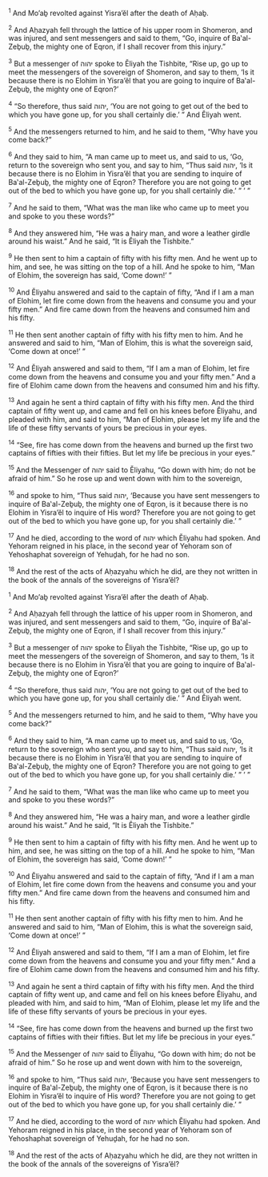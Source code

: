 <sup>1</sup> And Mo’aḇ revolted against Yisra’ĕl after the death of Aḥaḇ.

<sup>2</sup> And Aḥazyah fell through the lattice of his upper room in Shomeron, and was injured, and sent messengers and said to them, “Go, inquire of Ba‛al-Zeḇuḇ, the mighty one of Eqron, if I shall recover from this injury.”

<sup>3</sup> But a messenger of יהוה spoke to Ĕliyah the Tishbite, “Rise up, go up to meet the messengers of the sovereign of Shomeron, and say to them, ‘Is it because there is no Elohim in Yisra’ĕl that you are going to inquire of Ba‛al-Zeḇuḇ, the mighty one of Eqron?’

<sup>4</sup> “So therefore, thus said יהוה, ‘You are not going to get out of the bed to which you have gone up, for you shall certainly die.’ ” And Ĕliyah went.

<sup>5</sup> And the messengers returned to him, and he said to them, “Why have you come back?”

<sup>6</sup> And they said to him, “A man came up to meet us, and said to us, ‘Go, return to the sovereign who sent you, and say to him, “Thus said יהוה, ‘Is it because there is no Elohim in Yisra’ĕl that you are sending to inquire of Ba‛al-Zeḇuḇ, the mighty one of Eqron? Therefore you are not going to get out of the bed to which you have gone up, for you shall certainly die.’ ” ’ ”

<sup>7</sup> And he said to them, “What was the man like who came up to meet you and spoke to you these words?”

<sup>8</sup> And they answered him, “He was a hairy man, and wore a leather girdle around his waist.” And he said, “It is Ĕliyah the Tishbite.”

<sup>9</sup> He then sent to him a captain of fifty with his fifty men. And he went up to him, and see, he was sitting on the top of a hill. And he spoke to him, “Man of Elohim, the sovereign has said, ‘Come down!’ ”

<sup>10</sup> And Ĕliyahu answered and said to the captain of fifty, “And if I am a man of Elohim, let fire come down from the heavens and consume you and your fifty men.” And fire came down from the heavens and consumed him and his fifty.

<sup>11</sup> He then sent another captain of fifty with his fifty men to him. And he answered and said to him, “Man of Elohim, this is what the sovereign said, ‘Come down at once!’ ”

<sup>12</sup> And Ĕliyah answered and said to them, “If I am a man of Elohim, let fire come down from the heavens and consume you and your fifty men.” And a fire of Elohim came down from the heavens and consumed him and his fifty.

<sup>13</sup> And again he sent a third captain of fifty with his fifty men. And the third captain of fifty went up, and came and fell on his knees before Ĕliyahu, and pleaded with him, and said to him, “Man of Elohim, please let my life and the life of these fifty servants of yours be precious in your eyes.

<sup>14</sup> “See, fire has come down from the heavens and burned up the first two captains of fifties with their fifties. But let my life be precious in your eyes.”

<sup>15</sup> And the Messenger of יהוה said to Ĕliyahu, “Go down with him; do not be afraid of him.” So he rose up and went down with him to the sovereign,

<sup>16</sup> and spoke to him, “Thus said יהוה, ‘Because you have sent messengers to inquire of Ba‛al-Zeḇuḇ, the mighty one of Eqron, is it because there is no Elohim in Yisra’ĕl to inquire of His word? Therefore you are not going to get out of the bed to which you have gone up, for you shall certainly die.’ ”

<sup>17</sup> And he died, according to the word of יהוה which Ĕliyahu had spoken. And Yehoram reigned in his place, in the second year of Yehoram son of Yehoshaphat sovereign of Yehuḏah, for he had no son.

<sup>18</sup> And the rest of the acts of Aḥazyahu which he did, are they not written in the book of the annals of the sovereigns of Yisra’ĕl?

<sup>1</sup> And Mo’aḇ revolted against Yisra’ĕl after the death of Aḥaḇ.

<sup>2</sup> And Aḥazyah fell through the lattice of his upper room in Shomeron, and was injured, and sent messengers and said to them, “Go, inquire of Ba‛al-Zeḇuḇ, the mighty one of Eqron, if I shall recover from this injury.”

<sup>3</sup> But a messenger of יהוה spoke to Ĕliyah the Tishbite, “Rise up, go up to meet the messengers of the sovereign of Shomeron, and say to them, ‘Is it because there is no Elohim in Yisra’ĕl that you are going to inquire of Ba‛al-Zeḇuḇ, the mighty one of Eqron?’

<sup>4</sup> “So therefore, thus said יהוה, ‘You are not going to get out of the bed to which you have gone up, for you shall certainly die.’ ” And Ĕliyah went.

<sup>5</sup> And the messengers returned to him, and he said to them, “Why have you come back?”

<sup>6</sup> And they said to him, “A man came up to meet us, and said to us, ‘Go, return to the sovereign who sent you, and say to him, “Thus said יהוה, ‘Is it because there is no Elohim in Yisra’ĕl that you are sending to inquire of Ba‛al-Zeḇuḇ, the mighty one of Eqron? Therefore you are not going to get out of the bed to which you have gone up, for you shall certainly die.’ ” ’ ”

<sup>7</sup> And he said to them, “What was the man like who came up to meet you and spoke to you these words?”

<sup>8</sup> And they answered him, “He was a hairy man, and wore a leather girdle around his waist.” And he said, “It is Ĕliyah the Tishbite.”

<sup>9</sup> He then sent to him a captain of fifty with his fifty men. And he went up to him, and see, he was sitting on the top of a hill. And he spoke to him, “Man of Elohim, the sovereign has said, ‘Come down!’ ”

<sup>10</sup> And Ĕliyahu answered and said to the captain of fifty, “And if I am a man of Elohim, let fire come down from the heavens and consume you and your fifty men.” And fire came down from the heavens and consumed him and his fifty.

<sup>11</sup> He then sent another captain of fifty with his fifty men to him. And he answered and said to him, “Man of Elohim, this is what the sovereign said, ‘Come down at once!’ ”

<sup>12</sup> And Ĕliyah answered and said to them, “If I am a man of Elohim, let fire come down from the heavens and consume you and your fifty men.” And a fire of Elohim came down from the heavens and consumed him and his fifty.

<sup>13</sup> And again he sent a third captain of fifty with his fifty men. And the third captain of fifty went up, and came and fell on his knees before Ĕliyahu, and pleaded with him, and said to him, “Man of Elohim, please let my life and the life of these fifty servants of yours be precious in your eyes.

<sup>14</sup> “See, fire has come down from the heavens and burned up the first two captains of fifties with their fifties. But let my life be precious in your eyes.”

<sup>15</sup> And the Messenger of יהוה said to Ĕliyahu, “Go down with him; do not be afraid of him.” So he rose up and went down with him to the sovereign,

<sup>16</sup> and spoke to him, “Thus said יהוה, ‘Because you have sent messengers to inquire of Ba‛al-Zeḇuḇ, the mighty one of Eqron, is it because there is no Elohim in Yisra’ĕl to inquire of His word? Therefore you are not going to get out of the bed to which you have gone up, for you shall certainly die.’ ”

<sup>17</sup> And he died, according to the word of יהוה which Ĕliyahu had spoken. And Yehoram reigned in his place, in the second year of Yehoram son of Yehoshaphat sovereign of Yehuḏah, for he had no son.

<sup>18</sup> And the rest of the acts of Aḥazyahu which he did, are they not written in the book of the annals of the sovereigns of Yisra’ĕl?

